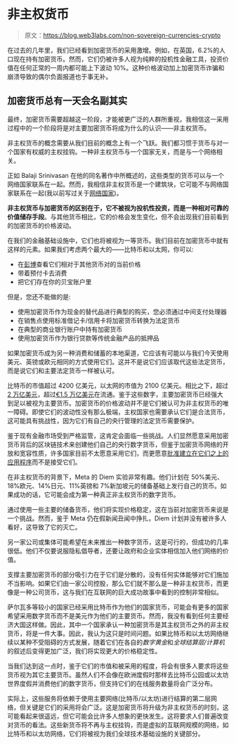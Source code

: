 # 非主权货币

> 原文：<https://blog.web3labs.com/non-sovereign-currencies-crypto>

在过去的几年里，我们已经看到加密货币的采用激增。例如，在英国，6.2%的人口现在持有加密货币。然而，它们仍被许多人视为纯粹的投机性金融工具，投资价值在任何正常的一周内都可能上下波动 10%。这种价格波动加上加密货币诈骗和崩溃导致的偶尔负面报道也于事无补。

## 加密货币总有一天会名副其实

最终，加密货币需要超越这一阶段，才能被更广泛的人群所重视，我相信这一采用过程中的一个阶段将是对主要加密货币将成为什么的认识——非主权货币。

非主权货币的概念需要从我们目前的概念上有一个飞跃。我们都习惯于货币与对一个国家有权威的主权挂钩。一种非主权货币与一个国家无关，而是与一个网络相关。

正如 Balaji Srinivasan 在他的同名著作中所概述的，这些类型的货币可以与一个网络国家联系在一起。然而，我相信非主权货币是一个建筑块，它可能不与网络国家联系在一起(我以前写过关于[网络国家](/network-states))。

**非主权货币与加密货币的区别在于，它不被视为投机性投资，而是一种相对可靠的价值储存手段**。与其他货币相比，它的价格会发生变化，但不会出现我们目前看到的加密货币的价格波动。

在我们的金融基础设施中，它们也将被视为一等货币。我们目前在加密货币中就有这样的元素。如果我们考虑两个最大的——比特币和以太网，你可以:

*   在[彭博](https://www.bloomberg.com/quote/XET:CUR?utm_campaign=Conor%20on%20Web3&utm_medium=email&utm_source=Revue%20newsletter)查看它们相对于其他货币对的当前价格
*   带着预付卡去消费
*   把它们存在你的贝宝账户里

但是，您还不能做的是:

*   使用加密货币作为现金的替代品进行典型的购买，您必须通过中间支付处理器
*   在销售点使用标准借记卡/信用卡将加密货币转换为法定货币
*   在典型的商业银行账户中持有加密货币
*   使用加密货币作为银行贷款等传统金融产品的抵押品

如果加密货币成为另一种消费和储蓄的本地渠道，它应该有可能以与我们今天使用美元、英镑或欧元相同的方式使用它们。这并不是说它们应该取代这些法定货币，而是说它们和主要法定货币一样被认可。

比特币的市值超过 4200 亿美元，以太网的市值为 2100 亿美元。相比之下，超过[2 万亿美元](https://www.uscurrency.gov/life-cycle/data/circulation?utm_campaign=Conor%20on%20Web3&utm_medium=email&utm_source=Revue%20newsletter)，超过[€1.5 万亿美元](https://sdw.ecb.europa.eu/quickview.do?SERIES_KEY=117.BSI.M.U2.N.C.L10.X.1.Z5.0000.Z01.E&utm_campaign=Conor%20on%20Web3&utm_medium=email&utm_source=Revue%20newsletter)在流通。鉴于这些数字，主要加密货币已经强大到足以被视为主要货币。加密货币的价格波动并不是它们被认可为非主权货币的唯一障碍。即使它们的波动性没有那么极端，主权国家也需要承认它们是合法货币，这可能具有挑战性，因为它们有自己的央行管理的法定货币需要保护。

鉴于现有金融市场受到严格监管，这肯定会面临一些挑战。人们显然愿意采用加密货币背后的区块链技术来创建他们自己的央行数字货币，但鉴于加密货币网络的开放和宽容性质，许多国家目前不太愿意采用它们，而更愿意[批准建立在它们之上的应用程序](https://home.treasury.gov/news/press-releases/jy0916?utm_campaign=Conor%20on%20Web3&utm_medium=email&utm_source=Revue%20newsletter)而不是接受它们。

在非主权货币的背景下，Meta 的 Diem 实验非常有趣。他们计划在 50%美元、18%欧元、14%日元、11%英镑和 7%新加坡元的储备基础上发行自己的货币。如果成功的话，它可能会成为第一种真正非主权货币的数字货币。

通过使用一些主要的储备货币，他们将实现价格稳定，这在当前对加密货币来说是一个挑战。然而，鉴于 Meta 仍在假新闻丑闻中挣扎，Diem 计划并没有被许多人看好，这导致了它的灭亡。

另一家公司或集体可能希望在未来推出一种数字货币，这是可行的，但成功的几率很低。他们不仅要说服隐私倡导者，还要让政府和企业实体相信加入他们网络的价值。

支撑主要加密货币的部分吸引力在于它们是分散的，没有任何实体能够对它们施加不当影响。如果它们由一家公司控股，那么它们就不那么是一种非主权货币，而更像是一种公司货币，这与我们在互联网的巨大成功故事中看到的控制非常相似。

萨尔瓦多等较小的国家已经采用比特币作为他们的国家货币，可能会有更多的国家希望采用数字货币而不是美元作为他们的主要货币。然而，我没有看到任何主要经济大国这样做。因此，其中一个国家承认一种加密货币是其主权货币之外的非主权货币，将是一件大事。因此，我认为这只是时间问题。如果比特币和以太坊网络继续以某种不受阻碍的方式发展，随着它们在各自的*数字黄金*和*全球结算层/计算机*的叙述后变得更加广泛，我们将实现更大的价格稳定性。

当我们达到这一点时，鉴于它们的市值和被采用的程度，将会有很多人要求将这些货币视为其它主要货币。虽然人们不会像在欧洲度假时那样去比特币公园或以太坊世界度假并消费他们的数字货币，但支持它们的在线服务数量将会广泛分布。

实际上，这些服务将依赖于使用主要网络(比特币/以太坊)进行结算的第二层网络，但关键是它们的采用将会广泛。这是加密货币将升级为非主权货币的时刻，这可能看起来很遥远，但它可能会比许多人想象的更快发生。这将要求人们普遍改变对货币的看法。这些新货币将不再与主权挂钩，而是虚拟的互联网规模的网络，如比特币和以太坊网络，它们将被视为我们全球技术基础设施的关键部分。